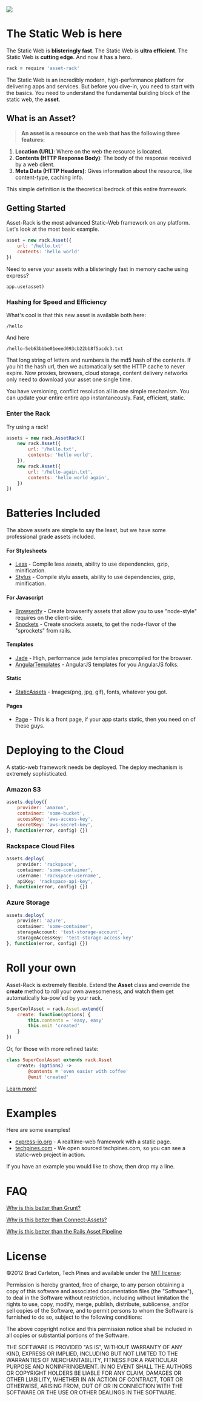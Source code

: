 
<img src="https://s3.amazonaws.com/temp.techpines.com/asset-rack-white.png">

# The Static Web is here

The Static Web is __blisteringly fast__.  The Static Web is  __ultra efficient__.  The Static Web is __cutting edge__.  And now it has a hero.

```coffeescript
rack = require 'asset-rack'
```

The Static Web is an incredibly modern, high-performance platform for delivering apps and services.  But before you dive-in, you need to start with the basics.  You need to understand the fundamental building block of the static web, the __asset__.


## What is an Asset?

> __An asset is a resource on the web that has the following three features:__

1. __Location (URL)__: Where on the web the resource is located.
2. __Contents (HTTP Response Body)__: The body of the response received by a web client.
3. __Meta Data (HTTP Headers)__: Gives information about the resource, like content-type, caching info.

This simple definition is the theoretical bedrock of this entire framework.

## Getting Started

Asset-Rack is the most advanced Static-Web framework on any platform. Let's look at the most basic example.

```js
asset = new rack.Asset({
    url: '/hello.txt'
    contents: 'hello world'
})
```

Need to serve your assets with a blisteringly fast in memory cache using express?

```
app.use(asset)
```

### Hashing for Speed and Efficiency

What's cool is that this new asset is available both here:

```
/hello
```

And here

```
/hello-5eb63bbbe01eeed093cb22bb8f5acdc3.txt
```

That long string of letters and numbers is the md5 hash of the contents.  If you hit the hash url, then we automatically set the HTTP cache to never expire.  Now proxies, browsers, cloud storage, content delivery networks only need to download your asset one single time.

You have versioning, conflict resolution all in one simple mechanism.  You can update your entire entire app instantaneously.  Fast, efficient, static.

### Enter the Rack

Try using a rack!

```js
assets = new rack.AssetRack([
    new rack.Asset({
        url: '/hello.txt',
        contents: 'hello world',
    }),
    new rack.Asset({
        url: '/hello-again.txt',
        contents: 'hello world again',
    })
])
```

# Batteries Included

The above assets are simple to say the least, but we have some professional grade assets included.

#### For Stylesheets
* [Less]() - Compile less assets, ability to use dependencies, gzip, minification.
* [Stylus]() - Compile stylu assets, ability to use dependencies, gzip, minification.

#### For Javascript
* [Browserify]() - Create browserify assets that allow you to use "node-style" requires on the client-side.
* [Snockets]() - Create snockets assets, to get the node-flavor of the "sprockets" from rails.

#### Templates
* [Jade]() - High, performance jade templates precompiled for the browser.
* [AngularTemplates]() - AngularJS templates for you AngularJS folks.

#### Static
* [StaticAssets]() - Images(png, jpg, gif), fonts, whatever you got.

#### Pages
* [Page]() - This is a front page, if your app starts static, then you need on of these guys.

# Deploying to the Cloud
A static-web framework needs be deployed.  The deploy mechanism is extremely sophisticated.

### Amazon S3

```js
assets.deploy({
    provider: 'amazon',
    container: 'some-bucket',
    accessKey: 'aws-access-key',
    secretKey: 'aws-secret-key',
}, function(error, config) {})
```

### Rackspace Cloud Files
```js
assets.deploy(
    provider: 'rackspace',
    container: 'some-container',
    username: 'rackspace-username',
    apiKey: 'rackspace-api-key',
}, function(error, config) {})
```

### Azure Storage
```js
assets.deploy(
    provider: 'azure',
    container: 'some-container',
    storageAccount: 'test-storage-account',
    storageAccessKey: 'test-storage-access-key'
}, function(error, config) {})
```


# Roll your own

Asset-Rack is extremely flexible.  Extend the __Asset__ class and override the __create__ method to roll your own awesomeness, and watch them get automatically ka-pow'ed by your rack.

```js
SuperCoolAsset = rack.Asset.extend({
    create: function(options) {
        this.contents = 'easy, easy'
        this.emit 'created'
    }
})
```
Or, for those with more refined taste:

```coffee
class SuperCoolAsset extends rack.Asset
    create: (options) ->
        @contents = 'even easier with coffee'
        @emit 'created'
```

[Learn more!]()

# Examples

Here are some examples!


* [express-io.org]() - A realtime-web framework with a static page.
* [techpines.com](https://github.com/techpines/techpines.com) - We open sourced techpines.com, so you can see a static-web project in action.

If you have an example you would like to show, then drop my a line. 

# FAQ

[Why is this better than Grunt?]()

[Why is this better than Connect-Assets?]()

[Why is this better than the Rails Asset Pipeline]()

# License

©2012 Brad Carleton, Tech Pines and available under the [MIT license](http://www.opensource.org/licenses/mit-license.php):

Permission is hereby granted, free of charge, to any person obtaining a copy of this software and associated documentation files (the "Software"), to deal in the Software without restriction, including without limitation the rights to use, copy, modify, merge, publish, distribute, sublicense, and/or sell copies of the Software, and to permit persons to whom the Software is furnished to do so, subject to the following conditions:

The above copyright notice and this permission notice shall be included in all copies or substantial portions of the Software.

THE SOFTWARE IS PROVIDED "AS IS", WITHOUT WARRANTY OF ANY KIND, EXPRESS OR IMPLIED, INCLUDING BUT NOT LIMITED TO THE WARRANTIES OF MERCHANTABILITY, FITNESS FOR A PARTICULAR PURPOSE AND NONINFRINGEMENT. IN NO EVENT SHALL THE AUTHORS OR COPYRIGHT HOLDERS BE LIABLE FOR ANY CLAIM, DAMAGES OR OTHER LIABILITY, WHETHER IN AN ACTION OF CONTRACT, TORT OR OTHERWISE, ARISING FROM, OUT OF OR IN CONNECTION WITH THE SOFTWARE OR THE USE OR OTHER DEALINGS IN THE SOFTWARE.
